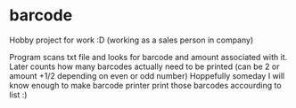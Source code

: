 # barcode

Hobby project for work :D
(working as a sales person in company)

Program scans txt file and looks for barcode and amount associated with it.
Later counts how many barcodes actually need to be printed (can be 2 or amount +1/2 depending on even or odd number)
Hoppefully someday I will know enough to make barcode printer print those barcodes accourding to list :)
